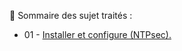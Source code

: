 👋 Sommaire des sujet traités :

- 01 - [Installer et configure (NTPsec).](Installer-et-configurer-NTPsec.md)
